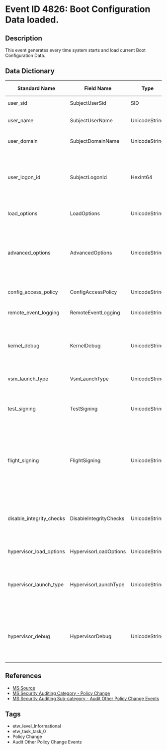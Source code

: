# Event ID 4826: Boot Configuration Data loaded.

## Description
This event generates every time system starts and load current Boot Configuration Data.

## Data Dictionary
|Standard Name|Field Name|Type|Description|Sample Value|
|---|---|---|---|---|
|user_sid|SubjectUserSid|SID|SID of account that reported this event.|`S-1-5-18`|
|user_name|SubjectUserName|UnicodeString|the name of the account that reported this event. Always "-" for this event.|`-`|
|user_domain|SubjectDomainName|UnicodeString|subject's domain or computer name. Always "-" for this event.|`-`|
|user_logon_id|SubjectLogonId|HexInt64|hexadecimal value that can help you correlate this event with recent events that might contain the same Logon ID, for example, "4624: An account was successfully logged on."|`0x3e7`|
|load_options|LoadOptions|UnicodeString|there is no information about this field in this document.|`-`|
|advanced_options|AdvancedOptions|UnicodeString|shows whether Windows is configured for system boot to the legacy menu (F8 menu) on the next boot (Yes or No). You can enable advanced boot using "bcdedit /set onetimeadvancedoptions yes" command.|`%%1843`|
|config_access_policy|ConfigAccessPolicy|UnicodeString|there is no information about this field in this document.|`%%1846`|
|remote_event_logging|RemoteEventLogging|UnicodeString|there is no information about this field in this document.|`%%1843`|
|kernel_debug|KernelDebug|UnicodeString|shows whether Windows kernel debugging is enabled or not (Yes or No). You can enable kernel debugging using "bcdedit /debug on" command.|`%%1843`|
|vsm_launch_type|VsmLaunchType|UnicodeString|there is no information about this field in this document.|`%%1848`|
|test_signing|TestSigning|UnicodeString|shows whether Windows test signing is enabled or not (Yes or No). You can disable test signing using "bcdedit /set testsigning off" command.|`%%1843`|
|flight_signing|FlightSigning|UnicodeString|shows whether Windows flight signing (which allows flight-signed code signing certificates) is enabled or not (Yes or No). You can disable flight signing using "bcdedit /set flightsigning off" command.|`%%1843`|
|disable_integrity_checks|DisableIntegrityChecks|UnicodeString|shows whether Windows integrity check is disabled or not (Yes or No). You can disable integrity checks using "bcdedit /set nointegritychecks on" command.|`%%1843`|
|hypervisor_load_options|HypervisorLoadOptions|UnicodeString|shows hypervisor loadoptions.|`-`|
|hypervisor_launch_type|HypervisorLaunchType|UnicodeString|shows the hypervisor launch options (Off or Auto). If you are setting up a debugger to debug Hyper-V on a target computer, set this option to Auto on the target computer.|`%%1848`|
|hypervisor_debug|HypervisorDebug|UnicodeString|shows the hypervisor launch options (Off or Auto). If you are setting up a debugger to debug Hyper-V on a target computer, set this option to Auto on the target computer.|`%%1843`|

## References
* [MS Source](https://github.com/MicrosoftDocs/windows-itpro-docs/blob/public/windows/security/threat-protection/auditing/event-4826.md)
* [MS Security Auditing Category - Policy Change](https://docs.microsoft.com/en-us/windows/security/threat-protection/auditing/advanced-security-audit-policy-settings#policy-change)
* [MS Security Auditing Sub-category - Audit Other Policy Change Events](https://github.com/MicrosoftDocs/windows-itpro-docs/tree/master/windows/security/threat-protection/auditing/audit-other-policy-change-events.md)

## Tags
* etw_level_Informational
* etw_task_task_0
* Policy Change
* Audit Other Policy Change Events
